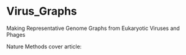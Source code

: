 # Virus_Graphs
Making Representative Genome Graphs from Eukaryotic Viruses and Phages

Nature Methods cover article: 

